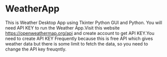 # WeatherApp
This is Weather Desktop App using Tkinter Python GUI and Python. You will need API KEY to run the Weather App.Visit this website https://openweathermap.org/api and create account to get API KEY.You need to create API KEY Frequently because this is free API which gives weather data but there is some limit to fetch the data, so you need to change the API key freuqntly.
